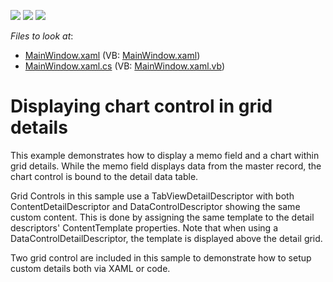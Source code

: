 <!-- default badges list -->
![](https://img.shields.io/endpoint?url=https://codecentral.devexpress.com/api/v1/VersionRange/128647499/22.2.2%2B)
[![](https://img.shields.io/badge/Open_in_DevExpress_Support_Center-FF7200?style=flat-square&logo=DevExpress&logoColor=white)](https://supportcenter.devexpress.com/ticket/details/E4042)
[![](https://img.shields.io/badge/📖_How_to_use_DevExpress_Examples-e9f6fc?style=flat-square)](https://docs.devexpress.com/GeneralInformation/403183)
<!-- default badges end -->
<!-- default file list -->
*Files to look at*:

* [MainWindow.xaml](./CS/WpfApplication19/MainWindow.xaml) (VB: [MainWindow.xaml](./VB/WpfApplication19/MainWindow.xaml))
* [MainWindow.xaml.cs](./CS/WpfApplication19/MainWindow.xaml.cs) (VB: [MainWindow.xaml.vb](./VB/WpfApplication19/MainWindow.xaml.vb))
<!-- default file list end -->
# Displaying chart control in grid details


<p>This example demonstrates how to display a memo field and a chart within grid details.  While the memo field displays data from the master record, the chart control is bound to the detail data table. </p><p>Grid Controls in this sample use a TabViewDetailDescriptor with both ContentDetailDescriptor and DataControlDescriptor showing the same custom content. This is done by assigning the same template to the detail descriptors' ContentTemplate properties. Note that when using a DataControlDetailDescriptor, the template is displayed above the detail grid.</p><p>Two grid control are included in this sample to demonstrate how to setup custom details both via XAML or code.</p>

<br/>


